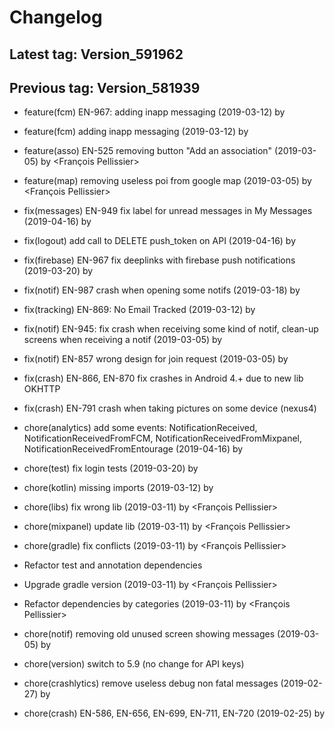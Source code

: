 # Changelog
## Latest tag: Version_591962
## Previous tag: Version_581939
* feature(fcm) EN-967: adding inapp messaging (2019-03-12) by <Francois Pellissier>
* feature(fcm) adding inapp messaging (2019-03-12) by <Francois Pellissier>
* feature(asso) EN-525 removing button "Add an association" (2019-03-05) by <François Pellissier>
* feature(map) removing useless poi from google map (2019-03-05) by <François Pellissier>

* fix(messages) EN-949 fix label for unread messages in My Messages (2019-04-16) by <Francois Pellissier>
* fix(logout) add call to DELETE push_token on API (2019-04-16) by <Francois Pellissier>
* fix(firebase) EN-967 fix deeplinks with firebase push notifications (2019-03-20) by <Francois Pellissier>
* fix(notif) EN-987 crash when opening some notifs (2019-03-18) by <Francois Pellissier>
* fix(tracking) EN-869: No Email Tracked (2019-03-12) by <Francois Pellissier>
* fix(notif) EN-945: fix crash when receiving some kind of notif, clean-up screens when receiving a notif (2019-03-05) by <Francois Pellissier>
* fix(notif) EN-857 wrong design for join request (2019-03-05) by <Francois Pellissier>
* fix(crash) EN-866, EN-870 fix crashes in Android 4.+ due to new lib OKHTTP 
* fix(crash) EN-791 crash when taking pictures on some device (nexus4) 

* chore(analytics) add some events: NotificationReceived, NotificationReceivedFromFCM, NotificationReceivedFromMixpanel, NotificationReceivedFromEntourage (2019-04-16) by <Francois Pellissier>
* chore(test) fix login tests (2019-03-20) by <Francois Pellissier>
* chore(kotlin) missing imports (2019-03-12) by <Francois Pellissier>
* chore(libs) fix wrong lib (2019-03-11) by <François Pellissier>
* chore(mixpanel) update lib (2019-03-11) by <François Pellissier>
* chore(gradle) fix conflicts (2019-03-11) by <François Pellissier>
* Refactor test and annotation dependencies 
* Upgrade gradle version (2019-03-11) by <François Pellissier>
* Refactor dependencies by categories (2019-03-11) by <François Pellissier>
* chore(notif) removing old unused screen showing messages (2019-03-05) by <Francois Pellissier>
* chore(version) switch to 5.9 (no change for API keys) 
* chore(crashlytics) remove useless debug non fatal messages (2019-02-27) by <Francois Pellissier>
* chore(crash) EN-586, EN-656, EN-699, EN-711, EN-720 (2019-02-25) by <Francois Pellissier>

